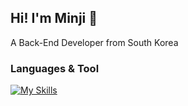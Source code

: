 ## Hi! I'm Minji 👋

<!--
**tae112002/tae112002** is a ✨ _special_ ✨ repository because its `README.md` (this file) appears on your GitHub profile.

Here are some ideas to get you started:

- 🔭 I’m currently working on ...
- 🌱 I’m currently learning ...
- 👯 I’m looking to collaborate on ...
- 🤔 I’m looking for help with ...
- 💬 Ask me about ...
- 📫 How to reach me: ...
- 😄 Pronouns: ...
- ⚡ Fun fact: ...
-->

A Back-End Developer from South Korea

### Languages & Tool
[![My Skills](https://skillicons.dev/icons?i=github,java,spring,nodejs,react,html,css&theme=light)](https://skillicons.dev)
